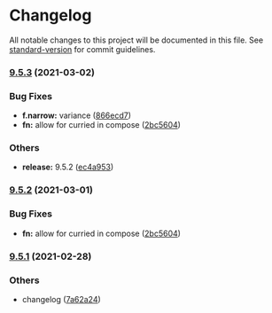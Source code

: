 # Changelog

All notable changes to this project will be documented in this file. See [standard-version](https://github.com/conventional-changelog/standard-version) for commit guidelines.

### [9.5.3](https://github.com/millsp/ts-toolbelt/compare/v9.5.1...v9.5.3) (2021-03-02)


### Bug Fixes

* **f.narrow:** variance ([866ecd7](https://github.com/millsp/ts-toolbelt/commit/866ecd76744fc38244d85e7ef7b4bb90105cf7eb))
* **fn:** allow for curried in compose ([2bc5604](https://github.com/millsp/ts-toolbelt/commit/2bc560446916b423977c25e396b4f1f310b6c03f))


### Others

* **release:** 9.5.2 ([ec4a953](https://github.com/millsp/ts-toolbelt/commit/ec4a953cabe6c4d704c0dca5f37d1dc630de047b))

### [9.5.2](https://github.com/millsp/ts-toolbelt/compare/v9.5.1...v9.5.2) (2021-03-01)


### Bug Fixes

* **fn:** allow for curried in compose ([2bc5604](https://github.com/millsp/ts-toolbelt/commit/2bc560446916b423977c25e396b4f1f310b6c03f))

### [9.5.1](https://github.com/millsp/ts-toolbelt/compare/v9.5.0...v9.5.1) (2021-02-28)


### Others

* changelog ([7a62a24](https://github.com/millsp/ts-toolbelt/commit/7a62a244bf8130016d4d34f5d55ea9fa5d6fcb04))
